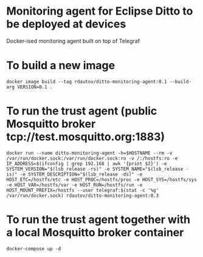 # Monitoring agent for Eclipse Ditto to be deployed at devices

Docker-ised monitoring agent built on top of Telegraf

# To build a new image

`docker image build --tag rdautov/ditto-monitoring-agent:0.1 --build-arg VERSION=0.1 .`

# To run the trust agent (public Mosquitto broker tcp://test.mosquitto.org:1883)

`docker run --name ditto-monitoring-agent -h=$HOSTNAME --rm -v /var/run/docker.sock:/var/run/docker.sock:ro -v /:/hostfs:ro -e IP_ADDRESS=$(ifconfig | grep 192.168 | awk '{print $2}') -e SYSTEM_VERSION="$(lsb_release -rs)" -e SYSTEM_NAME="$(lsb_release -is)" -e SYSTEM_DESCRIPTION="$(lsb_release -ds)" -e HOST_ETC=/hostfs/etc -e HOST_PROC=/hostfs/proc -e HOST_SYS=/hostfs/sys -e HOST_VAR=/hostfs/var -e HOST_RUN=/hostfs/run -e HOST_MOUNT_PREFIX=/hostfs --user telegraf:$(stat -c '%g' /var/run/docker.sock) rdautov/ditto-monitoring-agent:0.3`

# To run the trust agent together with a local Mosquitto broker container

`docker-compose up -d`
